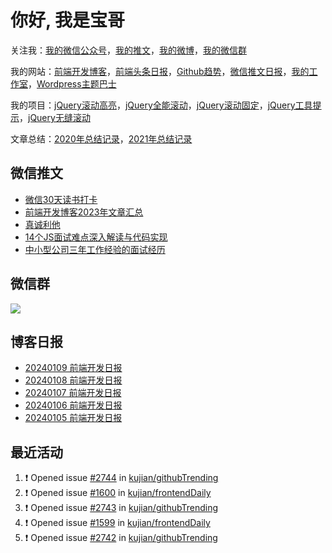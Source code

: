 
# 你好, 我是宝哥

关注我：[我的微信公众号](https://open.weixin.qq.com/qr/code?username=caibaojian_com)，[我的推文](https://weixin.qdkfweb.cn/)，[我的微博](https://weibo.com/kujian)，[我的微信群](https://qdkfweb.cn/go/weixinqun)

我的网站：[前端开发博客](https://qdkfweb.cn/)，[前端头条日报](https://toutiao.qdkfweb.cn/)，[Github趋势](https://github.qdkfweb.cn/)，[微信推文日报](https://weixin.qdkfweb.cn/)，[我的工作室](https://diy.qdkfweb.cn/)，[Wordpress主题巴士](https://wp.qdkfweb.cn/)

我的项目：[jQuery滚动高亮](https://github.com/kujian/scrollHighlight)，[jQuery全能滚动](https://github.com/kujian/power-slider)，[jQuery滚动固定](https://github.com/kujian/scrollfix)，[jQuery工具提示](https://github.com/kujian/tooltip)，[jQuery无缝滚动](http://github.com/kujian/scrollForever)

文章总结：[2020年总结记录](https://mp.weixin.qq.com/s/u0YW8BFWYLquVauhHrkSMQ)，[2021年总结记录](https://mp.weixin.qq.com/s/zMnxIpxMdDrIyuLxHRnSPw)


## 微信推文

<!-- BLOG-POST-LIST:START -->
- [微信30天读书打卡](https://weixin.qdkfweb.cn/39208.html)
- [前端开发博客2023年文章汇总](https://weixin.qdkfweb.cn/39076.html)
- [真诚利他](https://weixin.qdkfweb.cn/39047.html)
- [14个JS面试难点深入解读与代码实现](https://weixin.qdkfweb.cn/39046.html)
- [中小型公司三年工作经验的面试经历](https://weixin.qdkfweb.cn/39043.html)
<!-- BLOG-POST-LIST:END -->

## 微信群

![](https://qdkfweb.cn/d/uploads/2023/12/wechat.png?d=2024010302)

## 博客日报

<!-- DAILY:START -->
- [20240109 前端开发日报](https://qdkfweb.cn/fe-daily-20240109.html)
- [20240108 前端开发日报](https://qdkfweb.cn/fe-daily-20240108.html)
- [20240107 前端开发日报](https://qdkfweb.cn/fe-daily-20240107.html)
- [20240106 前端开发日报](https://qdkfweb.cn/fe-daily-20240106.html)
- [20240105 前端开发日报](https://qdkfweb.cn/fe-daily-20240105.html)
<!-- DAILY:END -->


## 最近活动

<!--START_SECTION:activity-->
1. ❗ Opened issue [#2744](https://github.com/kujian/githubTrending/issues/2744) in [kujian/githubTrending](https://github.com/kujian/githubTrending)
2. ❗ Opened issue [#1600](https://github.com/kujian/frontendDaily/issues/1600) in [kujian/frontendDaily](https://github.com/kujian/frontendDaily)
3. ❗ Opened issue [#2743](https://github.com/kujian/githubTrending/issues/2743) in [kujian/githubTrending](https://github.com/kujian/githubTrending)
4. ❗ Opened issue [#1599](https://github.com/kujian/frontendDaily/issues/1599) in [kujian/frontendDaily](https://github.com/kujian/frontendDaily)
5. ❗ Opened issue [#2742](https://github.com/kujian/githubTrending/issues/2742) in [kujian/githubTrending](https://github.com/kujian/githubTrending)
<!--END_SECTION:activity-->
